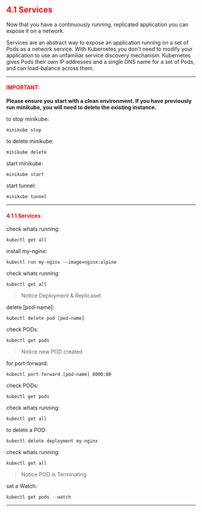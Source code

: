 ## <font color='red'> 4.1 Services </font>
Now that you have a continuously running, replicated application you can expose it on a network.

Services are an abstract way to expose an application running on a set of Pods as a network service.
With Kubernetes you don't need to modify your application to use an unfamiliar service discovery mechanism. Kubernetes gives Pods their own IP addresses and a single DNS name for a set of Pods, and can load-balance across them.

---

#### <font color='red'>IMPORTANT:</font> 
<strong>Please ensure you start with a clean environment. 
If you have previously run minikube, you will need to delete the existing instance.</strong>

to stop  minikube:
```
minikube stop
```
to delete  minikube:
```
minikube delete
```
start minikube:
```
minikube start
```
start tunnel:
```
minikube tunnel
```

--- 


#### <font color='red'> 4.1.1 Services </font>

check whats running:
```
kubectl get all
```
install my-nginx:
```
kubectl run my-nginx --image=nginx:alpine
```
check whats running:
```
kubectl get all
```
> Notice Deployment & Replicaset  

delete [pod-name]:
```
kubectl delete pod [pod-name]
```
check PODs:
```
kubectl get pods
```
> Notice new POD created

for port-forward:
```
kubectl port-forward [pod-name] 8000:80
```
check PODs:
```
kubectl get pods
```
check whats running:
```
kubectl get all
```
to delete a POD:
```
kubectl delete deployment my-nginx
```
check whats running:
```
kubectl get all
```
> Notice POD is Terminating  

set a Watch:
```
kubectl get pods --watch
```
---
